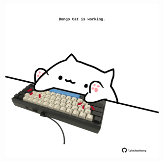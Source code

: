 <!-- built at 18/11/2024, 18:00:48 UTC -->
<p align="center">
  <img width="500" height="500" src="./ReadmeImage.svg">
</p>
